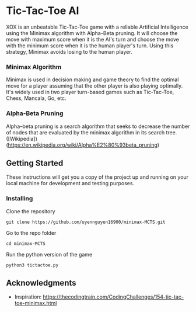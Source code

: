 # Tic-Tac-Toe AI

XOX is an unbeatable Tic-Tac-Toe game with a reliable Artificial Intelligence using the Minimax algorithm with Alpha-Beta pruning. It will choose the move with maximum score when it is the AI's turn and choose the move with the minimum score when it is the human player's turn. Using this strategy, Minimax avoids losing to the human player.

### Minimax Algorithm

Minimax is used in decision making and game theory to find the optimal move for a player assuming that the other player is also playing optimally. It's widely used in two player turn-based games such as Tic-Tac-Toe, Chess, Mancala, Go, etc.

### Alpha-Beta Pruning

Alpha–beta pruning is a search algorithm that seeks to decrease the number of nodes that are evaluated by the minimax algorithm in its search tree. ([Wikipedia])(https://en.wikipedia.org/wiki/Alpha%E2%80%93beta_pruning)

## Getting Started

These instructions will get you a copy of the project up and running on your local machine for development and testing purposes.

### Installing

Clone the repository
```
git clone https://github.com/uyennguyen16900/minimax-MCTS.git
```

Go to the repo folder
```
cd minimax-MCTS
```

Run the python version of the game

```
python3 tictactoe.py
```

## Acknowledgments

* Inspiration: https://thecodingtrain.com/CodingChallenges/154-tic-tac-toe-minimax.html
